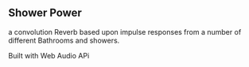 
## Shower Power

a convolution Reverb based upon impulse responses from a number of different Bathrooms and showers.

Built with Web Audio APi

